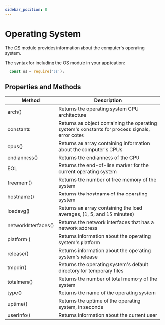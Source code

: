 ```yaml
---
sidebar_position: 8
---
```


# Operating System

The [OS](https://nodejs.org/api/os.html) module provides information about the computer's operating system.

The syntax for including the OS module in your application:

```js
  const os = require('os');
```

## Properties and Methods

| Method              | Description                                                                                    |
| ------------------- | ---------------------------------------------------------------------------------------------- |
| arch()              | Returns the operating system CPU architecture                                                  |
| constants           | Returns an object containing the operating system's constants for process signals, error cotes |
| cpus()              | Returns an array containing information about the computer's CPUs                              |
| endianness()        | Returns the endianness of the CPU                                                              |
| EOL                 | Returns the end-of-line marker for the current operating system                                |
| freemem()           | Returns the number of free memory of the system                                                |
| hostname()          | Returns the hostname of the operating system                                                   |
| loadavg()           | Returns an array containing the load averages, (1, 5, and 15 minutes)                          |
| networkInterfaces() | Returns the network interfaces that has a network address                                      |
| platform()          | Returns information about the operating system's platform                                      |
| release()           | Returns information about the operating system's release                                       |
| tmpdir()            | Returns the operating system's default directory for temporary files                           |
| totalmem()          | Returns the number of total memory of the system                                               |
| type()              | Returns the name of the operating system                                                       |
| uptime()            | Returns the uptime of the operating system, in seconds                                         |
| userInfo()          | Returns information about the current user                                                     |
